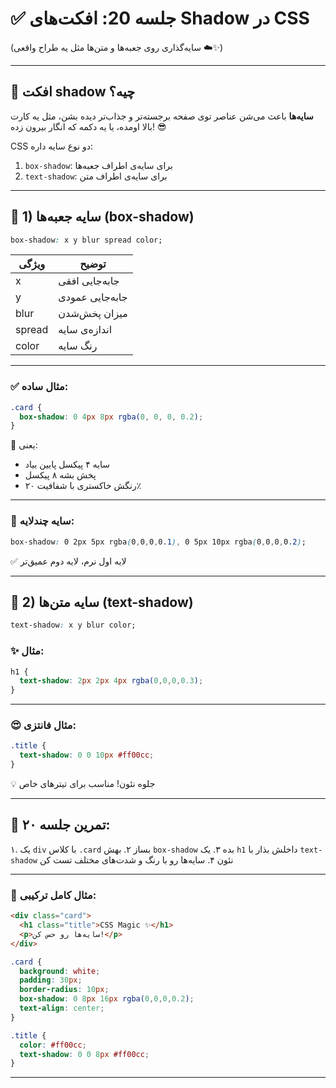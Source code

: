 # ✅ جلسه 20: افکت‌های Shadow در CSS

(سایه‌گذاری روی جعبه‌ها و متن‌ها مثل یه طراح واقعی ☁️✨)

---

## 🎯 افکت shadow چیه؟

**سایه‌ها** باعث می‌شن عناصر توی صفحه برجسته‌تر و جذاب‌تر دیده بشن،
مثل یه کارت بالا اومده، یا یه دکمه که انگار بیرون زده! 😎

CSS دو نوع سایه داره:

1. `box-shadow`: برای سایه‌ی اطراف جعبه‌ها
2. `text-shadow`: برای سایه‌ی اطراف متن

---

## 🔹 1) سایه جعبه‌ها (box-shadow)

```css
box-shadow: x y blur spread color;
```

| ویژگی  | توضیح           |
| ------ | --------------- |
| x      | جابه‌جایی افقی  |
| y      | جابه‌جایی عمودی |
| blur   | میزان پخش‌شدن   |
| spread | اندازه‌ی سایه   |
| color  | رنگ سایه        |

---

### ✅ مثال ساده:

```css
.card {
  box-shadow: 0 4px 8px rgba(0, 0, 0, 0.2);
}
```

📌 یعنی:

* سایه ۴ پیکسل پایین بیاد
* پخش بشه ۸ پیکسل
* رنگش خاکستری با شفافیت ۲۰٪

---

### 🌈 سایه چندلایه:

```css
box-shadow: 0 2px 5px rgba(0,0,0,0.1), 0 5px 10px rgba(0,0,0,0.2);
```

✅ لایه اول نرم، لایه دوم عمیق‌تر

---

## 🔹 2) سایه متن‌ها (text-shadow)

```css
text-shadow: x y blur color;
```

### ✨ مثال:

```css
h1 {
  text-shadow: 2px 2px 4px rgba(0,0,0,0.3);
}
```

---

### 😍 مثال فانتزی:

```css
.title {
  text-shadow: 0 0 10px #ff00cc;
}
```

💡 جلوه نئون! مناسب برای تیترهای خاص

---

## 🧪 تمرین جلسه ۲۰:

۱. یک `div` با کلاس `.card` بساز
۲. بهش `box-shadow` بده
۳. یک `h1` داخلش بذار با `text-shadow` نئون
۴. سایه‌ها رو با رنگ و شدت‌های مختلف تست کن

---

### 🎁 مثال کامل ترکیبی:

```html
<div class="card">
  <h1 class="title">CSS Magic ✨</h1>
  <p>سایه‌ها رو حس کن!</p>
</div>
```

```css
.card {
  background: white;
  padding: 30px;
  border-radius: 10px;
  box-shadow: 0 8px 16px rgba(0,0,0,0.2);
  text-align: center;
}

.title {
  color: #ff00cc;
  text-shadow: 0 0 8px #ff00cc;
}
```

---
